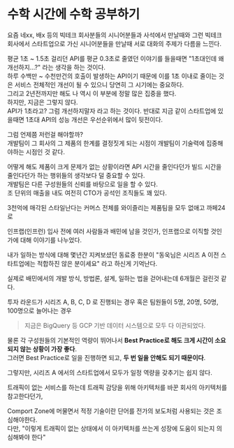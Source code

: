 # 수학 시간에 수학 공부하기

요즘 네xx, 배x 등의 빅테크 회사분들의 시니어분들과 사석에서 만날때와 그런 빅테크 회사에서 스타트업으로 가신 시니어분들을 만날때 서로 대화의 주제가 다름을 느낀다.  
  
평균 1초 ~ 1.5초 걸리던 API를 평균 0.3초로 줄였던 이야기를 들을때면 "1초대인데 왜 개선하지...?" 라는 생각을 하는 것이다.  
하루 수백만 ~ 수천만건의 호출이 발생하는 API이기 때문에 이를 1초 이내로 줄이는 것은 서비스 전체적인 개선이 될 수 있으니 당연히 그 시기에는 중요하다.  
그리고 2년전까지만 해도 나 역시 이 부분에 정말 많은 집중을 했다.  
하지만, 지금은 그렇지 않다.  
API가 1초라고? 그럼 개선하지말자 라고 하는 것이다.
반대로 지금 같이 스타트업에 있을때면 1초대 API의 성능 개선은 우선순위에서 많이 뒷전이다.  


그럼 언제쯤 저런걸 해야할까?  
개발팀이 그 회사의 그 제품의 한계를 결정짓게 되는 시점이 개발팀이 기술력에 집중해야하는 시점인 것 같다.  
  
어떻게 해도 제품이 크게 문제가 없는 상황이라면 API 시간을 줄인다던가 빌드 시간을 줄인다던가 하는 행위들의 생각보다 덜 중요할 수 있다.  
개발팀은 다른 구성원들의 신뢰를 바탕으로 일을 할 수 있다.  
조 단위의 매출을 내도 여전히 CTO가 공석인 조직들도 꽤 있다.  
  
3천억에 매각된 스타일난다는 커머스 전체를 
와이즐리는 제품팀을 모두 없애고 까페24로 

인프랩(인프런) 입사 전에 여러 사람들과 배민에 남을 것인가, 인프랩으로 이직할 것인가에 대해 이야기를 나누었다.  
  
내가 일하는 방식에 대해 몇년간 지켜보셨던 동료중 한분이 "동욱님은 시리즈 A 이전 스타트업에는 적합하진 않은 분이세요" 라고 하신게 기억난다.  


실제로 배민에서의 개발 방식, 방법론, 설계, 일하는 법을 걷어내는데 6개월은 걸린것 같다.

투자 라운드가 시리즈 A, B, C, D 로 진행되는 경우
혹은 팀원들이 5명, 20명, 50명, 100명으로 늘어나는 경우

> 지금은 BigQuery 등 GCP 기반 데이터 시스템으로 모두 다 이관되었다.

물론 각 구성원들의 기본적인 역량이 뛰어나서 **Best Practice로 해도 크게 시간이 소요되지 않는 상황이 가장 좋다**.  
그러면 Best Practice로 일을 진행하면 되고, **두 번 일을 안해도 되기 때문이다**.  

그렇지만, 시리즈 A 에서의 스타트업에서 모두가 일정 역량을 갖추기는 쉽지 않다.  


트래픽이 없는 서비스를 하는데 트래픽 감당을 위해 아키텍처를 바꾼 회사의 아키텍처를 참고한다던가,  

Comport Zone에 머물면서 적정 기술이란 단어를 전가의 보도처럼 사용되는 것은 조심해야한다.  
다만, "이렇게 트래픽이 없는 상태에서 이 아키텍처를 쓰는게 성장에 도움이 되는지 의심해봐야 한다"